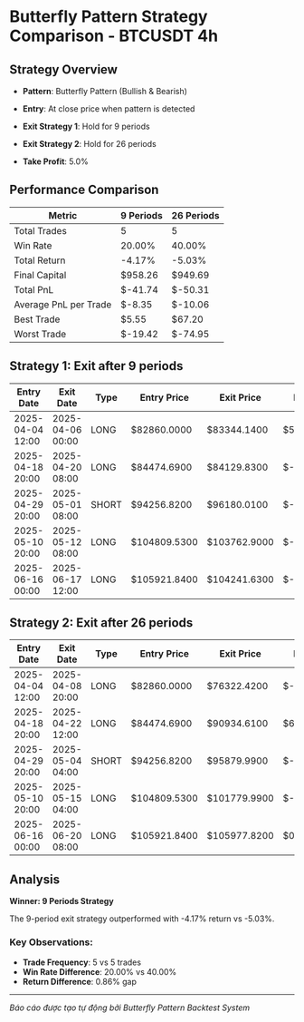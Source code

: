 # Butterfly Pattern Strategy Comparison - BTCUSDT 4h

## Strategy Overview
- **Pattern**: Butterfly Pattern (Bullish & Bearish)
- **Entry**: At close price when pattern is detected
- **Exit Strategy 1**: Hold for 9 periods
- **Exit Strategy 2**: Hold for 26 periods

- **Take Profit**: 5.0%

## Performance Comparison

| Metric | 9 Periods | 26 Periods |
|--------|-----------|------------|
| Total Trades | 5 | 5 |
| Win Rate | 20.00% | 40.00% |
| Total Return | -4.17% | -5.03% |
| Final Capital | $958.26 | $949.69 |
| Total PnL | $-41.74 | $-50.31 |
| Average PnL per Trade | $-8.35 | $-10.06 |
| Best Trade | $5.55 | $67.20 |
| Worst Trade | $-19.42 | $-74.95 |

## Strategy 1: Exit after 9 periods

| Entry Date | Exit Date | Type | Entry Price | Exit Price | PnL | PnL % | Pattern Type | Exit Reason |
|------------|-----------|------|-------------|------------|-----|-------|-------------|-------------|
| 2025-04-04 12:00 | 2025-04-06 00:00 | LONG | $82860.0000 | $83344.1400 | $5.55 | 0.58% | Bullish Butterfly | Time |
| 2025-04-18 20:00 | 2025-04-20 08:00 | LONG | $84474.6900 | $84129.8300 | $-3.90 | -0.41% | Bullish Butterfly | Time |
| 2025-04-29 20:00 | 2025-05-01 08:00 | SHORT | $94256.8200 | $96180.0100 | $-19.42 | -2.04% | Bearish Butterfly | Time |
| 2025-05-10 20:00 | 2025-05-12 08:00 | LONG | $104809.5300 | $103762.9000 | $-9.32 | -1.00% | Bullish Butterfly | Time |
| 2025-06-16 00:00 | 2025-06-17 12:00 | LONG | $105921.8400 | $104241.6300 | $-14.66 | -1.59% | Bullish Butterfly | Time |

## Strategy 2: Exit after 26 periods

| Entry Date | Exit Date | Type | Entry Price | Exit Price | PnL | PnL % | Pattern Type | Exit Reason |
|------------|-----------|------|-------------|------------|-----|-------|-------------|-------------|
| 2025-04-04 12:00 | 2025-04-08 20:00 | LONG | $82860.0000 | $76322.4200 | $-74.95 | -7.89% | Bullish Butterfly | Time |
| 2025-04-18 20:00 | 2025-04-22 12:00 | LONG | $84474.6900 | $90934.6100 | $67.20 | 7.65% | Bullish Butterfly | TP |
| 2025-04-29 20:00 | 2025-05-04 04:00 | SHORT | $94256.8200 | $95879.9900 | $-16.23 | -1.72% | Bearish Butterfly | Time |
| 2025-05-10 20:00 | 2025-05-15 04:00 | LONG | $104809.5300 | $101779.9900 | $-26.80 | -2.89% | Bullish Butterfly | Time |
| 2025-06-16 00:00 | 2025-06-20 08:00 | LONG | $105921.8400 | $105977.8200 | $0.48 | 0.05% | Bullish Butterfly | Time |

## Analysis

**Winner: 9 Periods Strategy**

The 9-period exit strategy outperformed with -4.17% return vs -5.03%.

### Key Observations:
- **Trade Frequency**: 5 vs 5 trades
- **Win Rate Difference**: 20.00% vs 40.00%
- **Return Difference**: 0.86% gap

---
*Báo cáo được tạo tự động bởi Butterfly Pattern Backtest System*
